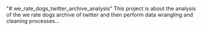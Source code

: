 "# we_rate_dogs_twitter_archive_analysis" 
This project is about the analysis of the we rate dogs archive of twitter and then perform data wrangling and cleaning processes...
